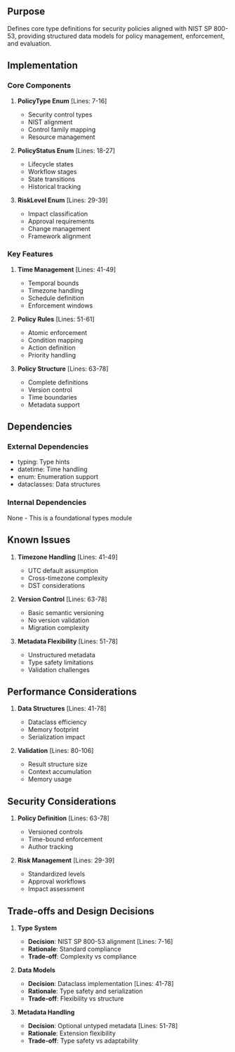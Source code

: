 ## Purpose

Defines core type definitions for security policies aligned with NIST SP 800-53, providing structured data models for policy management, enforcement, and evaluation.

## Implementation

### Core Components

1. **PolicyType Enum** [Lines: 7-16]

   - Security control types
   - NIST alignment
   - Control family mapping
   - Resource management

2. **PolicyStatus Enum** [Lines: 18-27]

   - Lifecycle states
   - Workflow stages
   - State transitions
   - Historical tracking

3. **RiskLevel Enum** [Lines: 29-39]
   - Impact classification
   - Approval requirements
   - Change management
   - Framework alignment

### Key Features

1. **Time Management** [Lines: 41-49]

   - Temporal bounds
   - Timezone handling
   - Schedule definition
   - Enforcement windows

2. **Policy Rules** [Lines: 51-61]

   - Atomic enforcement
   - Condition mapping
   - Action definition
   - Priority handling

3. **Policy Structure** [Lines: 63-78]
   - Complete definitions
   - Version control
   - Time boundaries
   - Metadata support

## Dependencies

### External Dependencies

- typing: Type hints
- datetime: Time handling
- enum: Enumeration support
- dataclasses: Data structures

### Internal Dependencies

None - This is a foundational types module

## Known Issues

1. **Timezone Handling** [Lines: 41-49]

   - UTC default assumption
   - Cross-timezone complexity
   - DST considerations

2. **Version Control** [Lines: 63-78]

   - Basic semantic versioning
   - No version validation
   - Migration complexity

3. **Metadata Flexibility** [Lines: 51-78]
   - Unstructured metadata
   - Type safety limitations
   - Validation challenges

## Performance Considerations

1. **Data Structures** [Lines: 41-78]

   - Dataclass efficiency
   - Memory footprint
   - Serialization impact

2. **Validation** [Lines: 80-106]
   - Result structure size
   - Context accumulation
   - Memory usage

## Security Considerations

1. **Policy Definition** [Lines: 63-78]

   - Versioned controls
   - Time-bound enforcement
   - Author tracking

2. **Risk Management** [Lines: 29-39]
   - Standardized levels
   - Approval workflows
   - Impact assessment

## Trade-offs and Design Decisions

1. **Type System**

   - **Decision**: NIST SP 800-53 alignment [Lines: 7-16]
   - **Rationale**: Standard compliance
   - **Trade-off**: Complexity vs compliance

2. **Data Models**

   - **Decision**: Dataclass implementation [Lines: 41-78]
   - **Rationale**: Type safety and serialization
   - **Trade-off**: Flexibility vs structure

3. **Metadata Handling**
   - **Decision**: Optional untyped metadata [Lines: 51-78]
   - **Rationale**: Extension flexibility
   - **Trade-off**: Type safety vs adaptability
